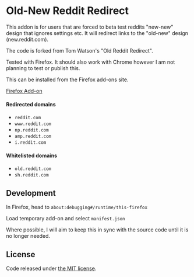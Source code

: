 # Old-New Reddit Redirect

This addon is for users that are forced to beta test reddits "new-new" design that ignores settings etc. It will redirect links to the "old-new" design (new.reddit.com).

The code is forked from Tom Watson's "Old Reddit Redirect".

Tested with Firefox. It should also work with Chrome however I am not planning to test or publish this.

This can be installed from the Firefox add-ons site.

[Firefox Add-on](https://addons.mozilla.org/en-GB/firefox/addon/old-new-reddit-redirect/)

#### Redirected domains

- `reddit.com`
- `www.reddit.com`
- `np.reddit.com`
- `amp.reddit.com`
- `i.reddit.com`

#### Whitelisted domains

- `old.reddit.com`
- `sh.reddit.com`

## Development

In Firefox, head to `about:debugging#/runtime/this-firefox`

Load temporary add-on and select `manifest.json`

Where possible, I will aim to keep this in sync with the source code until it is no longer needed.

## License

Code released under [the MIT license](LICENSE.txt).
